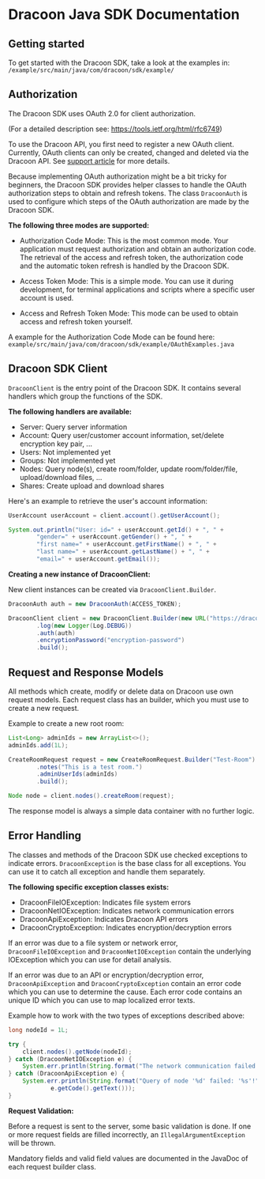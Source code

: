 # Dracoon Java SDK Documentation

## Getting started

To get started with the Dracoon SDK, take a look at the examples in:
`/example/src/main/java/com/dracoon/sdk/example/`

## Authorization

The Dracoon SDK uses OAuth 2.0 for client authorization.

(For a detailed description see: https://tools.ietf.org/html/rfc6749)

To use the Dracoon API, you first need to register a new OAuth client. Currently, OAuth clients
can only be created, changed and deleted via the Dracoon API. See
[support article](https://support.dracoon.com/hc/en-us/articles/115003832605-OAuth-2-0-Client-Registration)
for more details.

Because implementing OAuth authorization might be a bit tricky for beginners, the Dracoon SDK
provides helper classes to handle the OAuth authorization steps to obtain and refresh tokens. The 
class `DracoonAuth` is used to configure which steps of the OAuth authorization are made by the
Dracoon SDK.

__The following three modes are supported:__

- Authorization Code Mode: This is the most common mode. Your application must request authorization
and obtain an authorization code. The retrieval of the access and refresh token, the authorization
code and the automatic token refresh is handled by the Dracoon SDK.

- Access Token Mode: This is a simple mode. You can use it during development, for terminal
applications and scripts where a specific user account is used.

- Access and Refresh Token Mode: This mode can be used to obtain access and refresh token yourself.

A example for the Authorization Code Mode can be found here:
`example/src/main/java/com/dracoon/sdk/example/OAuthExamples.java`

## Dracoon SDK Client

`DracoonClient` is the entry point of the Dracoon SDK. It contains several handlers which group the
functions of the SDK.

__The following handlers are available:__

- Server: Query server information
- Account: Query user/customer account information, set/delete encryption key pair, ...
- Users: Not implemented yet
- Groups: Not implemented yet
- Nodes: Query node(s), create room/folder, update room/folder/file, upload/download files, ...
- Shares: Create upload and download shares

Here's an example to retrieve the user's account information:

```java
UserAccount userAccount = client.account().getUserAccount();

System.out.println("User: id=" + userAccount.getId() + ", " +
        "gender=" + userAccount.getGender() + ", " +
        "first name=" + userAccount.getFirstName() + ", " +
        "last name=" + userAccount.getLastName() + ", " +
        "email=" + userAccount.getEmail());
```

__Creating a new instance of DracoonClient:__

New client instances can be created via `DracoonClient.Builder`.

```java
DracoonAuth auth = new DracoonAuth(ACCESS_TOKEN);

DracoonClient client = new DracoonClient.Builder(new URL("https://dracoon.team"))
        .log(new Logger(Log.DEBUG))
        .auth(auth)
        .encryptionPassword("encryption-password")
        .build();
```

## Request and Response Models

All methods which create, modify or delete data on Dracoon use own request models. Each request
class has an builder, which you must use to create a new request.

Example to create a new root room:

```java
List<Long> adminIds = new ArrayList<>();
adminIds.add(1L);

CreateRoomRequest request = new CreateRoomRequest.Builder("Test-Room")
        .notes("This is a test room.")
        .adminUserIds(adminIds)
        .build();

Node node = client.nodes().createRoom(request);
```

The response model is always a simple data container with no further logic.

## Error Handling

The classes and methods of the Dracoon SDK use checked exceptions to indicate errors.
`DracoonException` is the base class for all exceptions. You can use it to catch all exception and
handle them separately.

__The following specific exception classes exists:__

- DracoonFileIOException: Indicates file system errors
- DracoonNetIOException: Indicates network communication errors
- DracoonApiException: Indicates Dracoon API errors
- DracoonCryptoException: Indicates encryption/decryption errors

If an error was due to a file system or network error, `DracoonFileIOException` and
`DracoonNetIOException` contain the underlying IOException which you can use for detail analysis.

If an error was due to an API or encryption/decryption error, `DracoonApiException` and
`DracoonCryptoException` contain an error code which you can use to determine the cause. Each error
code contains an unique ID which you can use to map localized error texts.

Example how to work with the two types of exceptions described above:

```java
long nodeId = 1L;

try {
    client.nodes().getNode(nodeId);
} catch (DracoonNetIOException e) {
    System.err.println(String.format("The network communication failed. (%s)", e.getCause()));
} catch (DracoonApiException e) {
    System.err.println(String.format("Query of node '%d' failed: '%s'!", nodeId,
            e.getCode().getText()));
}
```

__Request Validation:__

Before a request is sent to the server, some basic validation is done. If one or more request fields
are filled incorrectly, an `IllegalArgumentException` will be thrown. 

Mandatory fields and valid field values are documented in the JavaDoc of each request builder class.

